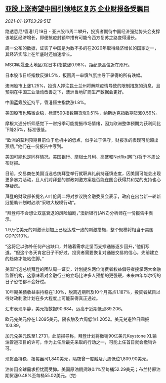 <!--1611028436000-->
[亚股上涨寄望中国引领地区复苏 企业财报备受瞩目](https://cn.reuters.com/article/global-market-asia-stock-0119-idCNKBS29O089)
------

<div><i>2021-01-19T03:29:51Z</i></div><p>路透悉尼/香港1月19日 - 亚洲股市周二攀升，投资者期待中国经济强劲势头会支撑该地区经济增长，即便抗疫封锁举措有可能令西方复苏之路变得漫长。</p><p>周一公布的数据，证实了中国是为数不多的在2020年取得经济增长的国家之一，其经济实际上在年底时还加速增长。</p><p>MSCI明晟亚太地区(除日本)指数涨0.98%，距纪录高位近在咫尺。</p><p>日本股市日经指数反弹1.5%，扳回周一审慎气氛主导下录得的所有跌幅。</p><p>澳洲股市上涨1.25%，投资人押注昆士兰州将解除疫情导致的限制措施的消息，且预期在中国工业活动改善之下，澳洲当地矿商生产数据会更好。</p><p>中国蓝筹股近持平，香港恒生指数涨1.8%。</p><p>美国股市也略微企稳，标普500指数期货涨0.51%，纳斯达克指数期货涨0.59%。</p><p>摩根大通分析师感觉下一财报季可能提振市场情绪，因为欧洲整体预期为获利同比下降25%，标准很低。</p><p>“欧洲的获利预期目前位于危机中的低点，似乎过于保守，财报季的表现可能超出预期，”他们在一份报告中写到。</p><p>美国可能也是同样情况。美国银行、摩根士丹利、高盛和Netflix(网飞)将于本周公布财报。</p><p>目前，交易商在美国当选总统拜登举行就职典礼前持谨慎态度，因美国可能会出现更多暴力活动，且人们对拜登的财政刺激方案是否能在国会获得共和党的支持也心存疑虑。</p><p>拜登的财政部长提名人叶伦周二将对参议院金融委员会表示，政府在出台新一轮新冠援助计划时必须“采取大规模行动”。</p><p>“拜登将不会想让双底衰退的风险加剧，”澳新银行(ANZ)分析师在一份报告中表示。</p><p>1.9万亿美元的刺激计划加上已经达成一致的刺激措施，整个规模将相当于美国GDP的10%。</p><p>“这将足以弥补任何产出缺口，并随着需求走坚而支撑通胀逐步回升，”他们写道。“但这个冬天肯定日子不好过，投资者需要恢复对通胀交易的信心，先前建立的趋势才能站住脚。”</p><p>美国当选总统拜登的团队周一证实，计划提名两位消费者权益倡导者接掌两大金融监管机构，这意味着对金融行业的立场比许多人预想的更强硬，未来四年华尔街的日子恐怕都不会好过。</p><p>10年期美债收益率持稳在1.10%，脱离近期所及10个月高点1.187%，投资者拭目以待财政刺激计划在多大程度上可能获得真正通过。</p><p>汇市表现平静，美元指数报90.684，远高于近期低点89.206。</p><p>欧元兑美元停在1.2095美元，隔夜触及六周低位1.2052。美元兑避险日圆报103.89。</p><p>加元兑美元跌至1.2731，此前报导称，拜登计划将撤销90亿美元Keystone XL输油管道项目的许可，作为上任后最先采取的行动之一，可能上任首日就会撤销许可。</p><p>现货金持稳，报每盎司1,840美元，隔夜曾一度触及六周低位1,809.90美元。</p><p>油价因全球需求担忧而受抑。美国原油期货跌0.1%至每桶52.29美元；布兰特原油期货涨0.48%至每桶55.02美元。(完)</p>
